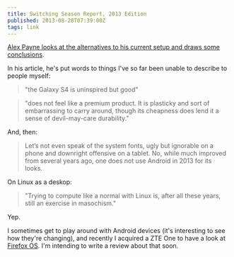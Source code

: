 ```yaml
---
title: Switching Season Report, 2013 Edition
published: 2013-08-28T07:39:00Z
tags: link
---
```


[Alex Payne looks at the alternatives to his current setup and draws some conclusions][post].

In his article, he's put words to things I've so far been unable to describe to 
people myself:

> "the Galaxy S4 is uninspired but good"

> "does not feel like a premium product. It is plasticky and sort of embarrassing 
> to carry around, though its cheapness does lend it a sense of devil-may-care 
> durability."

And, then:

> Let’s not even speak of the system fonts, ugly but ignorable on a phone and 
> downright offensive on a tablet. No, while much improved from several years ago, 
> one does not use Android in 2013 for its looks.

On Linux as a deskop:

> "Trying to compute like a normal with Linux is, after all these years, still an
> exercise in masochism."

Yep.

I sometimes get to play around with Android devices (it's interesting to see how
they're changing), and recently I acquired a ZTE One to have a look at [Firefox OS][].
I'm intending to write a review about that soon.

[post]: http://al3x.net/2013/08/12/switching-season-annual-report-2013.html
[Firefox OS]: http://www.mozilla.org/en-US/firefox/os/

